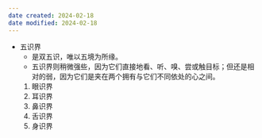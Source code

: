 ```yaml
---
date created: 2024-02-18
date modified: 2024-02-18
---
```

- 五识界
    - 是双五识，唯以五境为所缘。
    - 五识界则稍微强些，因为它们直接地看、听、嗅、尝或触目标；但还是相对的弱，因为它们是夹在两个拥有与它们不同依处的心之间。
    1. 眼识界
    2. 耳识界
    3. 鼻识界
    4. 舌识界
    5. 身识界
